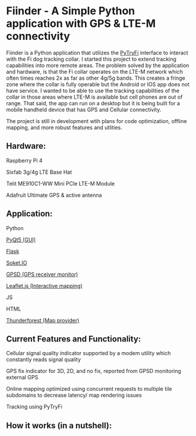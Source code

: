 # Fiinder - A Simple Python application with GPS & LTE-M connectivity

Fiinder is a Python application that utilizes the [PyTryFi](https://github.com/sbabcock23/pytryfi) interface to interact with the Fi dog tracking collar. I started this project to extend tracking capabilities into more remote areas. The problem solved by the application and hardware, is that the Fi collar operates on the LTE-M network which often times reaches 2x as far as other 4g/5g bands. This creates a fringe zone where the collar is fully operable but the Android or IOS app does not have service. I wanted to be able to use the tracking capabilities of the collar in those areas where LTE-M is available but cell phones are out of range. That said, the app can run on a desktop but it is being built for a mobile handheld device that has GPS and Cellular connectivity.

The project is still in development wtih plans for code optimization, offline mapping, and more robust features and utlities.

## Hardware:
Raspberry Pi 4

Sixfab 3g/4g LTE Base Hat

Telit ME910C1-WW Mini PCle LTE-M Module

Adafruit Ultimate GPS & active antenna

## Application:
Python

[PyQt5 (GUI)](https://pypi.org/project/PyQt5)

[Flask](https://pypi.org/project/Flask/)

[Soket.IO](https://socket.io/)

[GPSD (GPS receiver monitor)](https://gpsd.gitlab.io/gpsd/)

[Leaflet.js (Interactive mapping)](https://leafletjs.com/)

JS

HTML

[Thunderforest (Map provider)](https://www.thunderforest.com/)

## Current Features and Functionality:

Cellular signal quality indicator supported by a modem utility which constantly reads signal quality

GPS fix indicator for 3D, 2D, and no fix, reported from GPSD monitoring external GPS

Online mapping optimized using concurrent requests to multiple tile subdomains to decrease latency/ map rendering issues

Tracking using PyTryFi

## How it works (in a nutshell):
